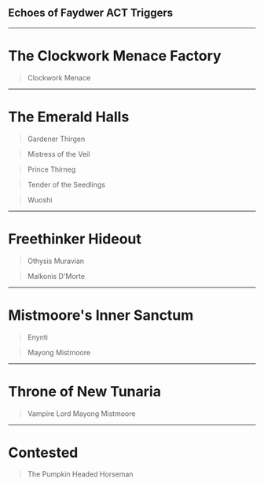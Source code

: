 ## Echoes of Faydwer ACT Triggers

------------------------------------------------------------------------------------------------

# The Clockwork Menace Factory

> Clockwork Menace

<Spell N="Metallic Tailswipe" T="45" OM="F" R="F" A="F" WV="10" RD="F" M="T" Tt="" FC="-16776961" RV="-15" C="Clockwork Menace" RC="F" />

------------------------------------------------------------------------------------------------

# The Emerald Halls

> Gardener Thirgen

<Spell N="Furious Storm" T="74" OM="F" R="F" A="F" WV="0" RD="T" M="F" Tt="" FC="-16776961" RV="-15" C="Gardener Thirgen" RC="F" />

> Mistress of the Veil

<Spell N="Rain of Thistles" T="72" OM="F" R="F" A="F" WV="5" RD="T" M="F" Tt="" FC="-16776961" RV="-15" C="Mistress of the Veil" RC="F" />

> Prince Thirneg

<Spell N="Furious Storm" T="53" OM="F" R="F" A="F" WV="10" RD="F" M="F" Tt="" FC="-8421505" RV="0" C="Prince Thirneg" RC="F" />

> Tender of the Seedlings

<Spell N="Chilling Mist" T="50" OM="F" R="F" A="F" WV="10" RD="F" M="T" Tt="" FC="-16776961" RV="-15" C="Tender of the Seedlings" RC="T" />

> Wuoshi

<Spell N="Breath of Unrestrained Growth" T="68" OM="F" R="F" A="F" WV="10" RD="F" M="T" Tt="" FC="-16776961" RV="-15" C="Wuoshi" RC="F" />

<Spell N="Furious Storm" T="46" OM="F" R="F" A="F" WV="10" RD="F" M="T" Tt="" FC="-16776961" RV="-15" C="Wuoshi" RC="F" />

<Spell N="Natural Dislocation" T="30" OM="F" R="F" A="F" WV="10" RD="F" M="T" Tt="" FC="-16776961" RV="-15" C="Wuoshi" RC="F" />

------------------------------------------------------------------------------------------------

# Freethinker Hideout

> Othysis Muravian

<Trigger R="Come forth my brethren!" SD="Portal" ST="3" CR="F" C="Othysis Muravian" T="F" TN="" Ta="F" />

<Trigger R="Through the portal, now!" SD="Portal" ST="3" CR="F" C="Othysis Muravian" T="F" TN="" Ta="F" />

<Trigger R="Othysis points a boney finger at (?&lt;name&gt;[a-zA-Z]+)" SD="${name} stunned" ST="3" CR="F" C="Othysis Muravian" T="F" TN="" Ta="F" />

> Malkonis D'Morte

<Trigger R="Come out and join me my brethren!" SD="Coffins" ST="3" CR="F" C="Malkonis D&apos;morte" T="F" TN="" Ta="F" />

<Trigger R="Feed, my pets!" SD="Knockup" ST="3" CR="F" C="Malkonis D&apos;morte" T="T" TN="Knockup" Ta="F" />

<Spell N="Knockup" T="25" OM="F" R="F" A="F" WV="5" RD="F" M="F" Tt="" FC="-16776961" RV="-15" C="Malkonis D'Morte" RC="F" />

<Spell N="Hypodermic Skewer" T="35" OM="F" R="F" A="F" WV="10" RD="F" M="T" Tt="" FC="-16776961" RV="-15" C="Malkonis D'Morte" RC="F" />

------------------------------------------------------------------------------------------------

# Mistmoore's Inner Sanctum

> Enynti

<Spell N="Enthralling Flames" T="30" OM="T" R="F" A="T" WV="10" RD="F" M="F" Tt="" FC="-16776961" RV="-10" C="Enynti" RC="T" />

<Spell N="Winds of the Ancient" T="30" OM="T" R="F" A="T" WV="10" RD="F" M="T" Tt="" FC="-16776961" RV="-10" C="Enynti" RC="F" />

> Mayong Mistmoore

<Spell N="Blanket of Eternal Night" T="55" OM="F" R="F" A="F" WV="10" RD="F" M="T" Tt="" FC="-16776961" RV="-15" C="Mayong Mistmoore" RC="F" />

<Spell N="Mayong's Touch" T="37" OM="F" R="F" A="F" WV="10" RD="F" M="T" Tt="" FC="-16776961" RV="-15" C="Mayong Mistmoore" RC="F" />

<Spell N="Soul Paralysis" T="37" OM="F" R="F" A="F" WV="10" RD="F" M="T" Tt="" FC="-16776961" RV="-15" C="Mayong Mistmoore" RC="F" />

------------------------------------------------------------------------------------------------

# Throne of New Tunaria

> Vampire Lord Mayong Mistmoore

<Spell N="Ydalian Bolt" T="40" OM="F" R="F" A="F" WV="10" RD="F" M="T" Tt="" FC="-16776961" RV="-15" C="Vampire Lord Mayong Mistmoore" RC="F" />

------------------------------------------------------------------------------------------------

# Contested

> The Pumpkin Headed Horseman

<Trigger R="Pumpkins scream in the dead of night!" SD="Pumpkins" ST="3" CR="F" C="The Pumpkin Headed Horseman" T="T" TN="Pumpkins" Ta="F" />

<Spell N="Pumpkins" T="110" OM="F" R="F" A="F" WV="10" RD="F" M="F" Tt="" FC="-16776961" RV="-15" C="Pumpkins" RC="F" />

<Spell N="Drain Life" T="50" OM="F" R="F" A="F" WV="10" RD="F" M="T" Tt="" FC="-16776961" RV="-15" C="The Pumpkin Headed Horseman" RC="T" />

<Spell N="Ripened Annihilation" T="50" OM="F" R="F" A="F" WV="10" RD="F" M="T" Tt="" FC="-16776961" RV="-15" C="The Pumpkin Headed Horseman" RC="T" />


